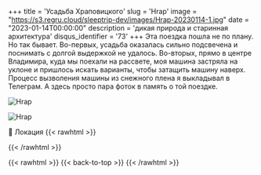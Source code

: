 +++
title = 'Усадьба Храповицкого'
slug = 'Hrap'
image = "https://s3.regru.cloud/sleeptrip-dev/images/Hrap-20230114-1.jpg"
date = "2023-01-14T00:00:00"
description = 'дикая природа и старинная архитектура'
disqus_identifier = '73'
+++
Эта поездка пошла не по плану. Но так бывает. Во-первых, усадьба оказалась сильно подсвечена и поснимать с долгой выдержкой не удалось. Во-вторых, прямо в центре Владимира, куда мы поехали на рассвете, моя машина застряла на уклоне и пришлось искать варианты, чтобы затащить машину наверх. Процесс вызволения машины из снежного плена я выкладывал в Телеграм. А здесь просто пара фоток в память о той поездке.

![Hrap](https://s3.regru.cloud/sleeptrip-dev/images/Hrap-20230114-2.jpg)

![Hrap](https://s3.regru.cloud/sleeptrip-dev/images/Hrap-20230114-3.jpg)

📍 Локация
{{< rawhtml >}}
<div class="yandex-map-container">
<script type="text/javascript" charset="utf-8" async src="https://api-maps.yandex.ru/services/constructor/1.0/js/?um=constructor%3A7a4b7d473edd89b1fdc55945502989d0094f90829549ae1493bb935b567a174f&amp;width=800&amp;height=400&amp;lang=ru_RU&amp;scroll=true"></script>
</div>
{{< /rawhtml >}}

{{< rawhtml >}}
{{< back-to-top >}}
{{< /rawhtml >}}